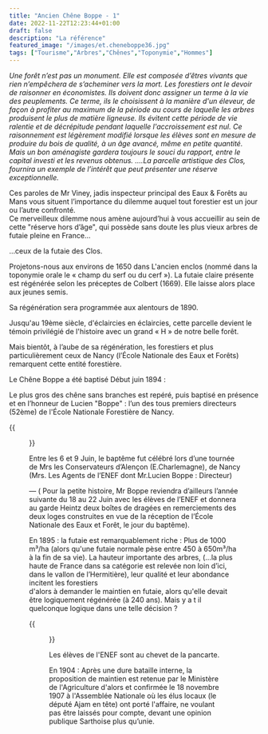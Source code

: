```yaml
---
title: "Ancien Chêne Boppe - 1"
date: 2022-11-22T12:23:44+01:00
draft: false
description: "La référence"
featured_image: "/images/et.cheneboppe36.jpg"
tags: ["Tourisme","Arbres","Chênes","Toponymie","Hommes"]
---
```


*Une forêt n’est pas un monument.
Elle est composée d’êtres vivants que rien n’empêchera de
s’acheminer vers la mort.
Les forestiers ont le devoir de raisonner en économistes. 
Ils doivent donc assigner un terme à la vie des peuplements.
Ce terme, ils le choisissent à la manière d'un éleveur, 
de façon à profiter au maximum de la période au cours de 
laquelle les arbres produisent le plus de matière ligneuse. 
Ils évitent cette période de vie ralentie et de décrépitude 
pendant laquelle l'accroissement est nul.
Ce raisonnement est légèrement modifié lorsque les élèves 
sont  en mesure de produire du bois de qualité, à un âge avancé,
même en petite quantité. 
Mais un bon aménagiste gardera toujours le souci du rapport, 
entre le capital investi et  les revenus obtenus.
….La parcelle artistique des Clos, fournira un exemple de 
l’intérêt que peut présenter une réserve exceptionnelle.*

Ces paroles de Mr Viney, jadis inspecteur principal des
Eaux & Forêts au Mans vous situent l’importance du dilemme
auquel tout forestier est un jour ou l’autre confronté.   
Ce merveilleux dilemme nous amène aujourd’hui à vous 
accueillir au sein de cette  "réserve hors d’âge", 
qui possède sans doute les plus vieux arbres de futaie 
pleine en France… 

…ceux de  la futaie des Clos. 

Projetons-nous aux environs de 1650 dans L'ancien enclos
(nommé dans la toponymie orale le « champ du serf ou du cerf »). 
La futaie claire présente est régénérée selon les préceptes
de Colbert (1669). Elle laisse  alors place aux jeunes semis. 

Sa régénération sera programmée aux alentours de 1890.

Jusqu'au 19ème siècle, d'éclaircies en éclaircies, 
cette parcelle devient le témoin privilégié de
l'histoire avec un grand « H » de notre belle forêt. 

Mais bientôt, à l’aube de sa régénération, les forestiers 
et plus particulièrement ceux de Nancy 
(l’École Nationale des Eaux et Forêts)
remarquent cette entité forestière.

Le Chêne Boppe a été baptisé Début juin 1894 :

Le plus gros des chêne sans branches est repéré, 
puis baptisé en présence et en l’honneur de Lucien "Boppe" :
l’un des tous premiers directeurs (52ème) de 
l'École Nationale Forestière de Nancy. 

{{<figure src="/images/articles/boppedirecteur.jpg" title="Lucien Boppe, Directeur de l'ENEF">}}


Entre les 6 et 9 Juin, le baptême fut célébré lors d’une tournée de
 Mrs les  Conservateurs d’Alençon (E.Charlemagne), de Nancy 
 (Mrs. Les Agents de l’ENEF dont Mr.Lucien Boppe : Directeur) 

— ( Pour la petite histoire, Mr Boppe reviendra d’ailleurs l’année suivante 
du 18 au 22 Juin avec les élèves de l’ENEF et donnera au garde Heintz deux boîtes
de dragées en remerciements des deux loges construites en vue de la réception 
de l’École Nationale des Eaux et Forêt, le jour du baptême).


En 1895 : la futaie est remarquablement riche : 
Plus de 1000 m³/ha (alors qu'une futaie normale pèse entre 450 à 650m³/ha à la fin de sa vie).
La hauteur importante des arbres, (…la plus haute de France dans sa catégorie est relevée non loin d’ici, 
dans le vallon de l’Hermitière), leur qualité et leur abondance incitent les forestiers  
d'alors  à demander le maintien en futaie, alors qu'elle devait être logiquement régénérée (à 240 ans). 
Mais y a t il quelconque logique dans une telle décision ?

{{<figure src="/images/articles/1897boppe.jpg" title="1897 - Rénovation de la pancarte du chêne Boppe">}}

Les élèves de l'ENEF sont au chevet de la pancarte.
  
En 1904 : Après une dure bataille interne, la proposition de maintien est retenue par  le  Ministère  de  l'Agriculture d'alors et confirmée le 18 novembre 1907 à l'Assemblée Nationale où les élus locaux (le député Ajam en tête) ont porté l'affaire, ne voulant pas être laissés pour compte, devant une opinion publique Sarthoise plus qu’unie. 
